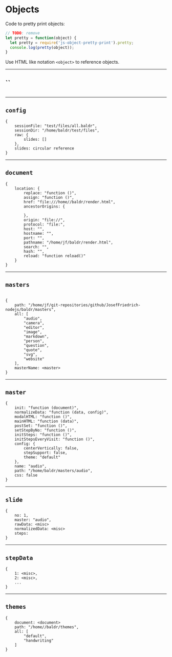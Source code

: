 # Objects

Code to pretty print objects:

```js
// TODO: remove
let pretty = function(object) {
  let pretty = require('js-object-pretty-print').pretty;
  console.log(pretty(object));
}
```

Use HTML like notation `<object>` to reference objects.

------------------------------------------------------------------------

## ``

```

```

------------------------------------------------------------------------

## `config`

```
{
    sessionFile: "test/files/all.baldr",
    sessionDir: "/home/baldr/test/files",
    raw: {
        slides: []
    },
    slides: circular reference
}
```

------------------------------------------------------------------------

## `document`

```
{
    location: {
        replace: "function ()",
        assign: "function ()",
        href: "file:///home//baldr/render.html",
        ancestorOrigins: {

        },
        origin: "file://",
        protocol: "file:",
        host: "",
        hostname: "",
        port: "",
        pathname: "/home/jf/baldr/render.html",
        search: "",
        hash: "",
        reload: "function reload()"
    }
}
```

------------------------------------------------------------------------

## `masters`

```

{
    path: "/home/jf/git-repositories/github/JosefFriedrich-nodejs/baldr/masters",
    all: [
        "audio",
        "camera",
        "editor",
        "image",
        "markdown",
        "person",
        "question",
        "quote",
        "svg",
        "website"
    ],
    masterName: <master>
}

```

------------------------------------------------------------------------

## `master`

```
{
    init: "function (document)",
    normalizeData: "function (data, config)",
    modalHTML: "function ()",
    mainHTML: "function (data)",
    postSet: "function ()",
    setStepByNo: "function ()",
    initSteps: "function ()",
    initStepsEveryVisit: "function ()",
    config: {
        centerVertically: false,
        stepSupport: false,
        theme: "default"
    },
    name: "audio",
    path: "/home/baldr/masters/audio",
    css: false
}
```

------------------------------------------------------------------------

## `slide`

```
{
    no: 1,
    master: "audio",
    rawData: <misc>
    normalizedData: <misc>
    steps: 
}
```

------------------------------------------------------------------------

## `stepData`

```
{
    1: <misc>,
    2: <misc>,
    ...
}
```

------------------------------------------------------------------------

## `themes`

```
{
    document: <document>
    path: "/home//baldr/themes",
    all: [
        "default",
        "handwriting"
    ]
}
```
